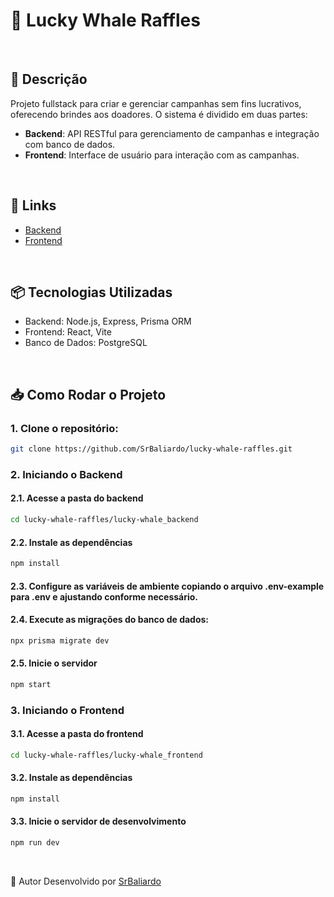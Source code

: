 # 🐳 Lucky Whale Raffles

<br>

## 📜 Descrição

Projeto fullstack para criar e gerenciar campanhas sem fins lucrativos, oferecendo brindes aos doadores. O sistema é dividido em duas partes:

- **Backend**: API RESTful para gerenciamento de campanhas e integração com banco de dados.
- **Frontend**: Interface de usuário para interação com as campanhas.

<br>

## 🔗 Links

- <a href="https://github.com/SrBaliardo/lucky-whale-raffles/tree/main/lucky-whale_backend">Backend</a>
- <a href="https://github.com/SrBaliardo/lucky-whale-raffles/tree/main/lucky-whale_frontend">Frontend</a>

<br>

## 📦 Tecnologias Utilizadas

- Backend: Node.js, Express, Prisma ORM
- Frontend: React, Vite
- Banco de Dados: PostgreSQL

<br>

## 📥 Como Rodar o Projeto

### 1. Clone o repositório:
  ```bash
  git clone https://github.com/SrBaliardo/lucky-whale-raffles.git
  ```

### 2. Iniciando o Backend

#### 2.1. Acesse a pasta do backend
  ```bash
  cd lucky-whale-raffles/lucky-whale_backend
  ```
  
  #### 2.2. Instale as dependências
   ```bash
  npm install
  ```

  #### 2.3. Configure as variáveis de ambiente copiando o arquivo .env-example para .env e ajustando conforme necessário.

  #### 2.4. Execute as migrações do banco de dados:
  ```bash
  npx prisma migrate dev
  ```
  
  #### 2.5. Inicie o servidor
   ```bash
  npm start
  ```

### 3. Iniciando o Frontend

  #### 3.1. Acesse a pasta do frontend
  ```bash
  cd lucky-whale-raffles/lucky-whale_frontend
  ```
  
  #### 3.2. Instale as dependências
   ```bash
  npm install
  ```
  
  #### 3.3. Inicie o servidor de desenvolvimento
   ```bash
  npm run dev
   ```

<br>

🤝 Autor
Desenvolvido por <a href="https://github.com/SrBaliardo">SrBaliardo</a>
